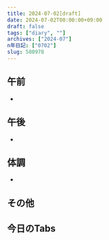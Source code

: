 ```yaml
---
title: 2024-07-02[draft]
date: 2024-07-02T00:00:00+09:00
draft: false
tags: ["diary", ""]
archives: ["2024-07"]
n年日記: ["0702"]
slug: 580978
---
```

## 午前
- 
## 午後
- 
## 体調
- 
## その他
## 今日のTabs